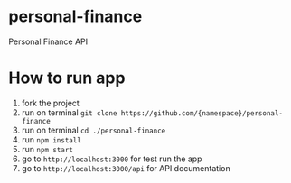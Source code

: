 # personal-finance
Personal Finance API

# How to run app

1. fork the project
2. run on terminal `git clone https://github.com/{namespace}/personal-finance`
3. run on terminal `cd ./personal-finance`
4. run `npm install`
5. run `npm start`
6. go to `http://localhost:3000` for test run the app
7. go to `http://localhost:3000/api` for API documentation
